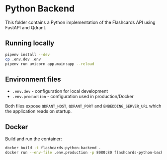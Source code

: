 # Python Backend

This folder contains a Python implementation of the Flashcards API using FastAPI and Qdrant.

## Running locally

```bash
pipenv install --dev
cp .env.dev .env
pipenv run uvicorn app.main:app --reload
```

## Environment files

- `.env.dev` - configuration for local development
- `.env.production` - configuration used in production/Docker

Both files expose `QDRANT_HOST`, `QDRANT_PORT` and `EMBEDDING_SERVER_URL` which the application reads on startup.

## Docker

Build and run the container:

```bash
docker build -t flashcards-python-backend .
docker run --env-file .env.production -p 8080:80 flashcards-python-backend
```
